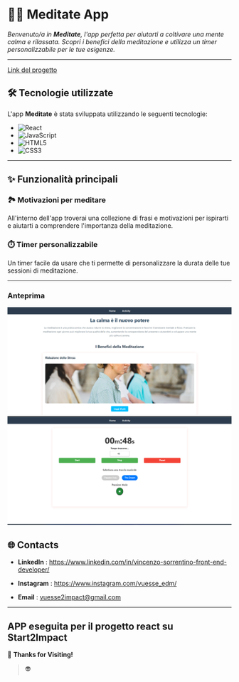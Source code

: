 # 🧘‍♀️ Meditate App     

_Benvenuto/a in **Meditate**, l'app perfetta per aiutarti a coltivare una mente calma e rilassata. Scopri i benefici della meditazione e utilizza un timer personalizzabile per le tue esigenze._ 

---  

[Link del progetto](https://vuesseedm.github.io/meditate-app)

## 🛠️ Tecnologie utilizzate  
L'app **Meditate** è stata sviluppata utilizzando le seguenti tecnologie:  

- ![React](https://img.shields.io/badge/React-20232A?style=for-the-badge&logo=react&logoColor=61DAFB)  
- ![JavaScript](https://img.shields.io/badge/JavaScript-323330?style=for-the-badge&logo=javascript&logoColor=F7DF1E)  
- ![HTML5](https://img.shields.io/badge/HTML5-E34F26?style=for-the-badge&logo=html5&logoColor=white)  
- ![CSS3](https://img.shields.io/badge/CSS3-1572B6?style=for-the-badge&logo=css3&logoColor=white)  

---

## ✨ Funzionalità principali  

### 🏞️ Motivazioni per meditare  
All'interno dell'app troverai una collezione di frasi e motivazioni per ispirarti e aiutarti a comprendere l'importanza della meditazione.  

### ⏱️ Timer personalizzabile  
Un timer facile da usare che ti permette di personalizzare la durata delle tue sessioni di meditazione.  

---
### Anteprima

![Anteprima](https://raw.githubusercontent.com/VuesseEDM/meditate-app/refs/heads/main/src/img/anteprima.png)  
![Timer](https://raw.githubusercontent.com/VuesseEDM/meditate-app/refs/heads/main/src/img/timer.png)   

🌐 **Contacts**  
---

- **LinkedIn**  : https://www.linkedin.com/in/vincenzo-sorrentino-front-end-developer/

- **Instagram**  : https://www.instagram.com/vuesse_edm/

- **Email**  : vuesse2impact@gmail.com
---

  ## APP eseguita per il progetto react su Start2Impact  
  
🙌 **Thanks for Visiting!**

>   👽
